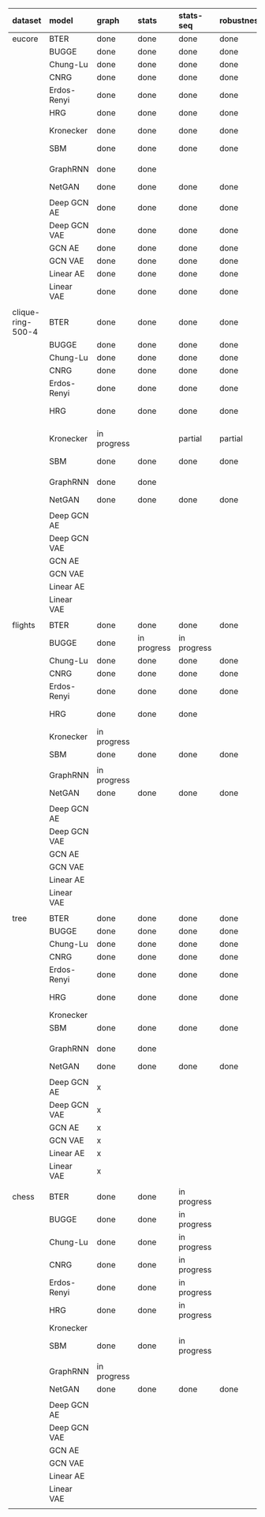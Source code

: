 |      dataset      |        model      |     graph     |     stats     |   stats-seq   |   robustness  |   embedding   |             notes             |
|:----------------- |:----------------- |:------------- |:------------- |:------------- |:------------- |:------------- |:----------------------------- |
| eucore            | BTER              | done          | done          | done          | done          | done          |                               |
|      <i></i>      | BUGGE             | done          | done          | done          | done          | done          |                               |
|      <i></i>      | Chung-Lu          | done          | done          | done          | done          | done          |                               |
|      <i></i>      | CNRG              | done          | done          | done          | done          | done          |                               |
|      <i></i>      | Erdos-Renyi       | done          | done          | done          | done          | done          |                               |
|      <i></i>      | HRG               | done          | done          | done          | done          | done          |                               |
|      <i></i>      | Kronecker         | done          | done          | done          | done          | done          | 28 trials complete            |
|      <i></i>      | SBM               | done          | done          | done          | done          | done          |                               |
|      <i></i>      |                   |               |               |               |               |               |                               |
|      <i></i>      | GraphRNN          | done          | done          |               |               |               | 2 trials complete             |
|      <i></i>      | NetGAN            | done          | done          | done          | done          | done          |                               |
|      <i></i>      |                   |               |               |               |               |               |                               |
|      <i></i>      | Deep GCN AE       | done          | done          | done          | done          | done          |                               |
|      <i></i>      | Deep GCN VAE      | done          | done          | done          | done          | done          |                               |
|      <i></i>      | GCN AE            | done          | done          | done          | done          | done          |                               |
|      <i></i>      | GCN VAE           | done          | done          | done          | done          | done          |                               |
|      <i></i>      | Linear AE         | done          | done          | done          | done          | done          |                               |
|      <i></i>      | Linear VAE        | done          | done          | done          | done          | done          |                               |
|      <i></i>      |      <i></i>      |    <i></i>    |    <i></i>    |    <i></i>    |    <i></i>    |    <i></i>    | <i></i>                       |
| clique-ring-500-4 | BTER              | done          | done          | done          | done          | done          |                               |
|      <i></i>      | BUGGE             | done          | done          | done          | done          | done          |                               |
|      <i></i>      | Chung-Lu          | done          | done          | done          | done          | done          |                               |
|      <i></i>      | CNRG              | done          | done          | done          | done          | done          |                               |
|      <i></i>      | Erdos-Renyi       | done          | done          | done          | done          | done          |                               |
|      <i></i>      | HRG               | done          | done          | done          | done          | done          | all failures                  |
|      <i></i>      | Kronecker         | in progress   |               | partial       | partial       | done          | 6 trials complete (so far)    |
|      <i></i>      | SBM               | done          | done          | done          | done          | done          |                               |
|      <i></i>      |                   |               |               |               |               |               |                               |
|      <i></i>      | GraphRNN          | done          | done          |               |               |               | 12 trials complete            |
|      <i></i>      | NetGAN            | done          | done          | done          | done          | done          |                               |
|      <i></i>      |                   |               |               |               |               |               |                               |
|      <i></i>      | Deep GCN AE       |               |               |               |               |               |                               |
|      <i></i>      | Deep GCN VAE      |               |               |               |               |               |                               |
|      <i></i>      | GCN AE            |               |               |               |               |               |                               |
|      <i></i>      | GCN VAE           |               |               |               |               |               |                               |
|      <i></i>      | Linear AE         |               |               |               |               |               |                               |
|      <i></i>      | Linear VAE        |               |               |               |               |               |                               |
|      <i></i>      |      <i></i>      |    <i></i>    |    <i></i>    |    <i></i>    |    <i></i>    |    <i></i>    | <i></i>                       |
| flights           | BTER              | done          | done          | done          | done          | done          |                               |
|      <i></i>      | BUGGE             | done          | in progress   | in progress   |               | done          |                               |
|      <i></i>      | Chung-Lu          | done          | done          | done          | done          | done          |                               |
|      <i></i>      | CNRG              | done          | done          | done          | done          | done          |                               |
|      <i></i>      | Erdos-Renyi       | done          | done          | done          | done          | done          |                               |
|      <i></i>      | HRG               | done          | done          | done          |               | done          | all failures                  |
|      <i></i>      | Kronecker         | in progress   |               |               |               |               |                               |
|      <i></i>      | SBM               | done          | done          | done          | done          | done          |                               |
|      <i></i>      |                   |               |               |               |               |               |                               |
|      <i></i>      | GraphRNN          | in progress   |               |               |               |               |                               |
|      <i></i>      | NetGAN            | done          | done          | done          | done          | done          |                               |
|      <i></i>      |                   |               |               |               |               |               |                               |
|      <i></i>      | Deep GCN AE       |               |               |               |               |               |                               |
|      <i></i>      | Deep GCN VAE      |               |               |               |               |               |                               |
|      <i></i>      | GCN AE            |               |               |               |               |               |                               |
|      <i></i>      | GCN VAE           |               |               |               |               |               |                               |
|      <i></i>      | Linear AE         |               |               |               |               |               |                               |
|      <i></i>      | Linear VAE        |               |               |               |               |               |                               |
|      <i></i>      |      <i></i>      |    <i></i>    |    <i></i>    |    <i></i>    |    <i></i>    |    <i></i>    | <i></i>                       |
| tree              | BTER              | done          | done          | done          | done          | done          |                               |
|      <i></i>      | BUGGE             | done          | done          | done          | done          | done          |                               |
|      <i></i>      | Chung-Lu          | done          | done          | done          | done          | done          |                               |
|      <i></i>      | CNRG              | done          | done          | done          | done          | done          |                               |
|      <i></i>      | Erdos-Renyi       | done          | done          | done          | done          | done          |                               |
|      <i></i>      | HRG               | done          | done          | done          | done          | done          | all failures                  |
|      <i></i>      | Kronecker         |               |               |               |               |               |                               |
|      <i></i>      | SBM               | done          | done          | done          | done          | done          |                               |
|      <i></i>      |                   |               |               |               |               |               |                               |
|      <i></i>      | GraphRNN          | done          | done          |               |               |               | 3 trials complete             |
|      <i></i>      | NetGAN            | done          | done          | done          | done          | done          |                               |
|      <i></i>      |                   |               |               |               |               |               |                               |
|      <i></i>      | Deep GCN AE       | x             |               |               |               |               |                               |
|      <i></i>      | Deep GCN VAE      | x             |               |               |               |               |                               |
|      <i></i>      | GCN AE            | x             |               |               |               |               |                               |
|      <i></i>      | GCN VAE           | x             |               |               |               |               |                               |
|      <i></i>      | Linear AE         | x             |               |               |               |               |                               |
|      <i></i>      | Linear VAE        | x             |               |               |               |               |                               |
|      <i></i>      |      <i></i>      |    <i></i>    |    <i></i>    |    <i></i>    |    <i></i>    |    <i></i>    | <i></i>                       |
| chess             | BTER              | done          | done          | in progress   |               | done          |                               |
|      <i></i>      | BUGGE             | done          | done          | in progress   |               | done          |                               |
|      <i></i>      | Chung-Lu          | done          | done          | in progress   |               | done          |                               |
|      <i></i>      | CNRG              | done          | done          | in progress   |               | done          |                               |
|      <i></i>      | Erdos-Renyi       | done          | done          | in progress   |               | done          |                               |
|      <i></i>      | HRG               | done          | done          | in progress   |               |               |                               |
|      <i></i>      | Kronecker         |               |               |               |               |               |                               |
|      <i></i>      | SBM               | done          | done          | in progress   |               | done          |                               |
|      <i></i>      |                   |               |               |               |               |               |                               |
|      <i></i>      | GraphRNN          | in progress   |               |               |               |               |                               |
|      <i></i>      | NetGAN            | done          | done          | done          | done          | done          |                               |
|      <i></i>      |                   |               |               |               |               |               |                               |
|      <i></i>      | Deep GCN AE       |               |               |               |               |               |                               |
|      <i></i>      | Deep GCN VAE      |               |               |               |               |               |                               |
|      <i></i>      | GCN AE            |               |               |               |               |               |                               |
|      <i></i>      | GCN VAE           |               |               |               |               |               |                               |
|      <i></i>      | Linear AE         |               |               |               |               |               |                               |
|      <i></i>      | Linear VAE        |               |               |               |               |               |                               |
|      <i></i>      |      <i></i>      |    <i></i>    |    <i></i>    |    <i></i>    |    <i></i>    |    <i></i>    | <i></i>                       |
